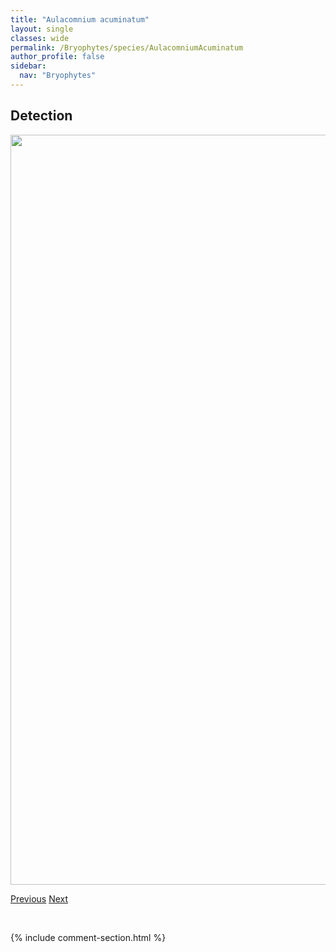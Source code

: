 ```yaml
---
title: "Aulacomnium acuminatum"
layout: single
classes: wide
permalink: /Bryophytes/species/AulacomniumAcuminatum
author_profile: false
sidebar:
  nav: "Bryophytes"
---
```


<h2>Detection</h2>

<a href="https://drive.google.com/uc?export=view&id=10NBThRT9v2ZHdIIm_pPBkNO_LVMn5gjs">
<img src="https://drive.google.com/uc?export=view&id=10NBThRT9v2ZHdIIm_pPBkNO_LVMn5gjs" height = "1200" width = "800">
</a>


<a href="/DevelopmentWebsite/Bryophytes/species/AtrichumSelwynii" class="pagination--pager" title="Atrichum selwynii">Previous</a> <a href="/DevelopmentWebsite/Bryophytes/species/AulacomniumAndrogynum" class="pagination--pager" title="Aulacomnium androgynum">Next</a>

<p>&nbsp;</p>

{% include comment-section.html %}

